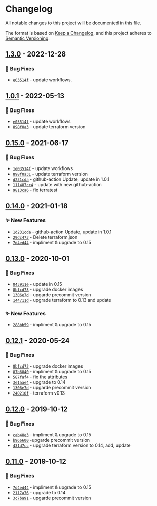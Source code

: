 # Changelog
All notable changes to this project will be documented in this file.

The format is based on [Keep a Changelog](https://keepachangelog.com/en/1.0.0/),
and this project adheres to [Semantic Versioning](https://semver.org/spec/v2.0.0.html).

## [1.3.0] - 2022-12-28
### :bug: Bug Fixes
- [`e03514f`](https://github.com/clouddrove/terraform-aws-labels/commit/e03514f0ddf452501041ff53e53742a3508165ef) - update workflows.


## [1.0.1] - 2022-05-13
### :bug: Bug Fixes
- [`e03514f`](https://github.com/clouddrove/terraform-aws-labels/commit/e03514f0ddf452501041ff53e53742a3508165ef) - update workflows
- [`898f0a3`](https://github.com/clouddrove/terraform-aws-labels/commit/898f0a368900c3b118737cc9644376ee005f85f3) - update terraform version


## [0.15.0] - 2021-06-17
### :bug: Bug Fixes
- [`1e03514f`](https://github.com/clouddrove/terraform-aws-labels/commit/e03514f0ddf452501041ff53e53742a3508165ef) - update workflows
- [`898f0a31`](https://github.com/clouddrove/terraform-aws-labels/commit/898f0a368900c3b118737cc9644376ee005f85f3) - update terraform version
- [`d231cda`](https://github.com/clouddrove/terraform-aws-labels/commit/d231cdaefd84024de6b782cb09440b18c8145ca9) - github-action Update, update in 1.0.1
- [`111487cc4`](1https://github.com/clouddrove/terraform-aws-labels/commit/1487cc495b7cd45cd2270cd42738353c5cbc2b83) - update with new github-action
- [`9813ca6`](https://github.com/clouddrove/terraform-aws-labels/commit/9813ca630f466b69bb3748b98dd21dde2190b73f) - fix terratest

## [0.14.0] - 2021-01-18
### :sparkles: New Features
- [`1d231cda`](https://github.com/clouddrove/terraform-aws-labels/commit/d231cdaefd84024de6b782cb09440b18c8145ca91) - github-action Update, update in 1.0.1
- [`29dc473`](https://github.com/clouddrove/terraform-aws-labels/commit/29dc4730a5ad231c96427fc46c8bb810d76fe8ee) - Delete terraform.json
- [`7d4ed44`](https://github.com/clouddrove/terraform-aws-labels/commit/7d4ed44d106b590e45e3cb06eea6c7358b2583fc) - impliment & upgrade to 0.15


## [0.13.0] - 2020-10-01
### :bug: Bug Fixes
- [`043911e`](https://github.com/clouddrove/terraform-aws-labels/commit/043911e47e4c8ca8c5216439125fa5b521502f91) - update in 0.15
- [`8bfcd73`](https://github.com/clouddrove/terraform-aws-labels/commit/8bfcd7372f8130c3f5adc3f63779e0c3df1b4e0a) - upgrade docker images
- [`1306e7d`](https://github.com/clouddrove/terraform-aws-labels/commit/1306e7d6185b4a77b3043ab440cd5f3ae115e98c) - upgarde precommit version
- [`144711d`](https://github.com/clouddrove/terraform-aws-labels/commit/144711d4692c6acf9a4c32a30ac1cbefb1caffcb) - upgrade terraform to 0.13 and update

### :sparkles: New Features
- [`288bb59`](https://github.com/clouddrove/terraform-aws-labels/commit/288bb591c4ad4b8d2dfe58ff76920bcba8d76cf2) - impliment & upgrade to 0.15


## [0.12.1] - 2020-05-24
### :bug: Bug Fixes
- [`8bfcd73`](https://github.com/clouddrove/terraform-aws-labels/commit/8bfcd7372f8130c3f5adc3f63779e0c3df1b4e0a) - upgrade docker images
- [`87b6840`](https://github.com/clouddrove/terraform-aws-labels/commit/87b68406a8d4f312b8a8dd5abf7443e0c3674d30) - impliment & upgrade to 0.15
- [`587faf4`](https://github.com/clouddrove/terraform-aws-labels/commit/587faf4cd6b23c20981416e3a0c2a87de93c479e) - fix the attributes
- [`3e1aae4`](https://github.com/clouddrove/terraform-aws-labels/commit/3e1aae475c42015f9d5ca00185d1697501187922) - upgrade to 0.14
- [`1306e7d`](https://github.com/clouddrove/terraform-aws-labels/commit/1306e7d6185b4a77b3043ab440cd5f3ae115e98c) - upgarde precommit version
- [`240210f`](https://github.com/clouddrove/terraform-aws-labels/commit/240210f92725d8012a10b299e9454e407922a87d) - terraform v0.13

## [0.12.0] - 2019-10-12
### :bug: Bug Fixes
- [`cab48e3`](https://github.com/clouddrove/terraform-aws-labels/commit/cab48e3f2df03f427961e3d063b411445de4d4ac) - impliment & upgrade to 0.15
- [`b966600`](https://github.com/clouddrove/terraform-aws-labels/commit/b9666000fa455b39187843e411dcc5a0d71af1b2) -upgarde precommit version
- [`431d7cc`](https://github.com/clouddrove/terraform-aws-labels/commit/431d7cc7a76986b0f40919df33fb57eab011a5df) - upgrade terraform version to 0.14, add, update


## [0.11.0] - 2019-10-12
### :bug: Bug Fixes
- [`7d4ed44`](https://github.com/clouddrove/terraform-aws-labels/commit/7d4ed44d106b590e45e3cb06eea6c7358b2583fc) - impliment & upgrade to 0.15
- [`2117a76`](https://github.com/clouddrove/terraform-aws-labels/commit/2117a76a394d10416c6e5d8c1981314e75639578) - upgrade to 0.14
- [`3c7ba91`](https://github.com/clouddrove/terraform-aws-labels/commit/3c7ba91e920efdf6e52bfab75fdb9be7a1b006e0) - upgarde precommit version


[0.11.0]: https://github.com/clouddrove/terraform-aws-labels/compare/0.11.0...master
[0.12.0]: https://github.com/clouddrove/terraform-aws-labels/compare/0.11.0...0.12.0
[0.12.1]: https://github.com/clouddrove/terraform-aws-labels/compare/0.12.0...0.12.1
[0.13.0]: https://github.com/clouddrove/terraform-aws-labels/compare/0.12.1...0.13.0
[0.14.0]: https://github.com/clouddrove/terraform-aws-labels/compare/0.13.0...0.14.0
[0.15.0]: https://github.com/clouddrove/terraform-aws-labels/compare/0.14.0...0.15.0
[1.0.1]:  https://github.com/clouddrove/terraform-aws-labels/compare/0.15.0...1.0.1
[1.3.0]:  https://github.com/clouddrove/terraform-aws-labels/compare/1.0.1...1.3.0